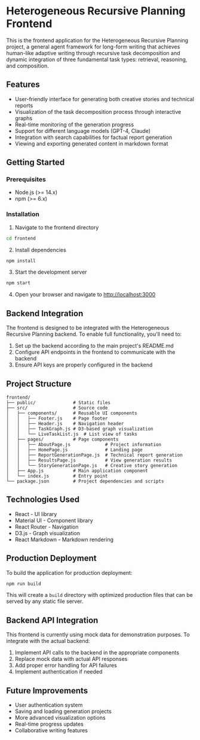 # Heterogeneous Recursive Planning Frontend

This is the frontend application for the Heterogeneous Recursive Planning project, a general agent framework for long-form writing that achieves human-like adaptive writing through recursive task decomposition and dynamic integration of three fundamental task types: retrieval, reasoning, and composition.

## Features

- User-friendly interface for generating both creative stories and technical reports
- Visualization of the task decomposition process through interactive graphs
- Real-time monitoring of the generation progress
- Support for different language models (GPT-4, Claude)
- Integration with search capabilities for factual report generation
- Viewing and exporting generated content in markdown format

## Getting Started

### Prerequisites

- Node.js (>= 14.x)
- npm (>= 6.x)

### Installation

1. Navigate to the frontend directory
```bash
cd frontend
```

2. Install dependencies
```bash
npm install
```

3. Start the development server
```bash
npm start
```

4. Open your browser and navigate to [http://localhost:3000](http://localhost:3000)

## Backend Integration

The frontend is designed to be integrated with the Heterogeneous Recursive Planning backend. To enable full functionality, you'll need to:

1. Set up the backend according to the main project's README.md
2. Configure API endpoints in the frontend to communicate with the backend
3. Ensure API keys are properly configured in the backend

## Project Structure

```
frontend/
├── public/              # Static files
├── src/                 # Source code
│   ├── components/      # Reusable UI components
│   │   ├── Footer.js    # Page footer
│   │   ├── Header.js    # Navigation header
│   │   ├── TaskGraph.js # D3-based graph visualization
│   │   └── LiveTaskList.js  # List view of tasks
│   ├── pages/           # Page components
│   │   ├── AboutPage.js             # Project information
│   │   ├── HomePage.js              # Landing page
│   │   ├── ReportGenerationPage.js  # Technical report generation
│   │   ├── ResultsPage.js           # View generation results
│   │   └── StoryGenerationPage.js   # Creative story generation
│   ├── App.js           # Main application component
│   └── index.js         # Entry point
└── package.json         # Project dependencies and scripts
```

## Technologies Used

- React - UI library
- Material UI - Component library
- React Router - Navigation
- D3.js - Graph visualization
- React Markdown - Markdown rendering

## Production Deployment

To build the application for production deployment:

```bash
npm run build
```

This will create a `build` directory with optimized production files that can be served by any static file server.

## Backend API Integration

This frontend is currently using mock data for demonstration purposes. To integrate with the actual backend:

1. Implement API calls to the backend in the appropriate components
2. Replace mock data with actual API responses
3. Add proper error handling for API failures
4. Implement authentication if needed

## Future Improvements

- User authentication system
- Saving and loading generation projects
- More advanced visualization options
- Real-time progress updates
- Collaborative writing features